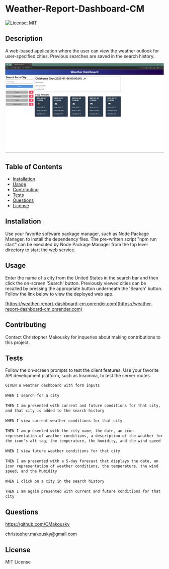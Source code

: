 # Weather-Report-Dashboard-CM
[![License: MIT](https://img.shields.io/badge/License-MIT-yellow.svg)](https://opensource.org/licenses/MIT)

## Description

A web-based application where the user can view the weather outlook for user-specified cities. Previous searches are saved in the search history.

![plot](./images/weather-report-dashboard-CM.jpg)

## Table of Contents

- [Installation](#installation)
- [Usage](#usage)
- [Contributing](#contributing)
- [Tests](#tests)
- [Questions](#questions)
- [License](#license)

## Installation

Use your favorite software package manager, such as Node Package Manager, to install the dependency files. The pre-written script "npm run start" can be executed by Node Package Manager from the top level directory to start the web service.

## Usage

Enter the name of a city from the United States in the search bar and then click the on-screen 'Search' button. Previously viewed cities can be recalled by pressing the appropriate button underneath the 'Search' button. Follow the link below to view the deployed web app.

[https://weather-report-dashboard-cm.onrender.com](https://weather-report-dashboard-cm.onrender.com)

## Contributing

Contact Christopher Makousky for inqueries about making contributions to this project.

## Tests

Follow the on-screen prompts to test the client features. Use your favorite API development platform, such as Insomnia, to test the server routes.

    GIVEN a weather dashboard with form inputs

    WHEN I search for a city

    THEN I am presented with current and future conditions for that city, and that city is added to the search history

    WHEN I view current weather conditions for that city

    THEN I am presented with the city name, the date, an icon representation of weather conditions, a description of the weather for the icon's alt tag, the temperature, the humidity, and the wind speed

    WHEN I view future weather conditions for that city

    THEN I am presented with a 5-day forecast that displays the date, an icon representation of weather conditions, the temperature, the wind speed, and the humidity

    WHEN I click on a city in the search history

    THEN I am again presented with current and future conditions for that city


## Questions

https://github.com/CMakousky

christopher.makousky@gmail.com

## License

MIT License